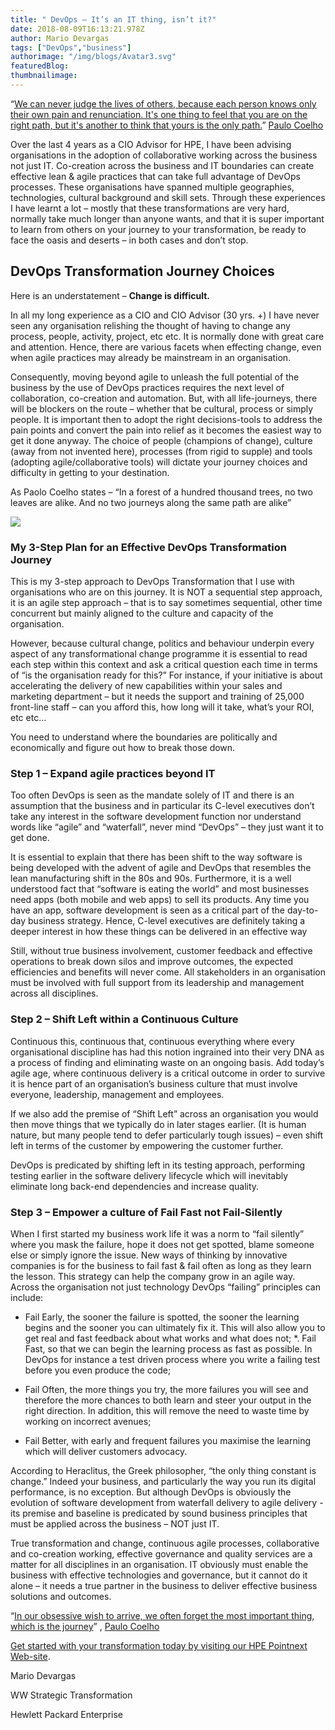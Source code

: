 ```yaml
---
title: " DevOps – It’s an IT thing, isn’t it?"
date: 2018-08-09T16:13:21.978Z
author: Mario Devargas 
tags: ["DevOps","business"]
authorimage: "/img/blogs/Avatar3.svg"
featuredBlog:
thumbnailimage:
---
```

“[We can never judge the lives of others, because each person knows only their own pain and renunciation. It's one thing to feel that you are on the right path, but it's another to think that yours is the only path.](http://www.azquotes.com/quote/350077)” [Paulo Coelho](http://www.azquotes.com/author/3041-Paulo_Coelho)



Over the last 4 years as a CIO Advisor for HPE, I have been advising organisations in the adoption of collaborative working across the business not just IT.  Co-creation across the business and IT boundaries can create effective lean & agile practices that can take full advantage of DevOps processes. These organisations have spanned multiple geographies, technologies, cultural background and skill sets.  Through these experiences I have learnt a lot – mostly that these transformations are very hard, normally take much longer than anyone wants, and that it is super important to learn from others on your journey to your transformation, be ready to face the oasis and deserts – in both cases and don’t stop.



## DevOps Transformation Journey Choices



Here is an understatement – **Change is difficult.**



In all my long experience as a CIO and CIO Advisor (30 yrs. +) I have never seen any organisation relishing the thought of having to change any process, people, activity, project, etc etc.  It is normally done with great care and attention.  Hence, there are various facets when effecting change, even when agile practices may already be mainstream in an organisation.



Consequently, moving beyond agile to unleash the full potential of the business by the use of DevOps practices requires the next level of collaboration, co-creation and automation. But, with all life-journeys, there will be blockers on the route – whether that be cultural, process or simply people. It is important then to adopt the right decisions-tools to address the pain points and convert the pain into relief as it becomes the easiest way to get it done anyway.  The choice of people (champions of change), culture (away from not invented here), processes (from rigid to supple) and tools (adopting agile/collaborative tools) will dictate your journey choices and difficulty in getting to your destination. 



 As Paolo Coelho states – “In a forest of a hundred thousand trees, no two leaves are alike. And no two journeys along the same path are alike”

![](https://hpe-developer.8ar.ms/uploads/media/2018/8/hpe20180226034_800_0_72_rgb-1533835764985.jpg)

### My 3-Step Plan for an Effective DevOps Transformation Journey



This is my 3-step approach to DevOps Transformation that I use with organisations who are on this journey. It is NOT a sequential step approach, it is an agile step approach – that is to say sometimes sequential, other time concurrent but mainly aligned to the culture and capacity of the organisation.



However, because cultural change, politics and behaviour underpin every aspect of any transformational change programme it is essential to read each step within this context and ask a critical question each time in terms of “is the organisation ready for this?”  For instance, if your initiative is about accelerating the delivery of new capabilities within your sales and marketing department – but it needs the support and training of 25,000 front-line staff – can you afford this, how long will it take, what’s your ROI, etc etc…



You need to understand where the boundaries are politically and economically and figure out how to break those down.


### Step 1 – Expand agile practices beyond IT


Too often DevOps is seen as the mandate solely of IT and there is an assumption that the business and in particular its C-level executives don’t take any interest in the software development function nor understand words like “agile” and “waterfall”, never mind “DevOps” – they just want it to get done.


It is essential to explain that there has been shift to the way software is being developed with the advent of agile and DevOps that resembles the lean manufacturing shift in the 80s and 90s. Furthermore, it is a well understood fact that “software is eating the world” and most businesses need apps (both mobile and web apps) to sell its products. Any time you have an app, software development is seen as a critical part of the day-to-day business strategy. Hence, C-level executives are definitely taking a deeper interest in how these things can be delivered in an effective way


Still, without true business involvement, customer feedback and effective operations to break down silos and improve outcomes, the expected efficiencies and benefits will never come.  All stakeholders in an organisation must be involved with full support from its leadership and management across all disciplines.

### Step 2 – Shift Left within a Continuous Culture

Continuous this, continuous that, continuous everything where every organisational discipline has had this notion ingrained into their very DNA as a process of finding and eliminating waste on an ongoing basis. Add today’s agile age, where continuous delivery is a critical outcome in order to survive it is hence part of an organisation’s business culture that must involve everyone, leadership, management and employees. 


If we also add the premise of “Shift Left” across an organisation you would then move things that we typically do in later stages earlier. (It is human nature, but many people tend to defer particularly tough issues) – even shift left in terms of the customer by empowering the customer further.


DevOps is predicated by shifting left in its testing approach, performing testing earlier in the software delivery lifecycle which will inevitably eliminate long back-end dependencies and increase quality.


### Step 3 – Empower a culture of Fail Fast not Fail-Silently


When I first started my business work life it was a norm to “fail silently” where you mask the failure, hope it does not get spotted, blame someone else or simply ignore the issue. New ways of thinking by innovative companies is for the business to fail fast & fail often as long as they learn the lesson. This strategy can help the company grow in an agile way.  Across the organisation not just technology DevOps “failing” principles can include:


*  Fail Early, the sooner the failure is spotted, the sooner the learning begins and the sooner you can ultimately fix it. This will also allow you to get real and fast feedback about what works and what does not;
*.  Fail Fast, so that we can begin the learning process as fast as possible. In DevOps for instance a test driven process where you write a failing test before you even produce the code;

*  Fail Often, the more things you try, the more failures you will see and therefore the more chances to both learn and steer your output in the right direction. In addition, this will remove the need to waste time by working on incorrect avenues;
* Fail Better, with early and frequent failures you maximise the learning which will deliver customers advocacy.

According to Heraclitus, the Greek philosopher, “the only thing constant is change.” Indeed your business, and particularly the way you run its digital performance, is no exception.  But although DevOps is obviously the evolution of software development from waterfall delivery to agile delivery - its premise and baseline is predicated by sound business principles that must be applied across the business – NOT just IT. 


True transformation and change, continuous agile processes, collaborative and co-creation working, effective governance and quality services are a matter for all disciplines in an organisation. IT obviously must enable the business with effective technologies and governance, but it cannot do it alone – it needs a true partner in the business to deliver effective business solutions and outcomes.


“[In our obsessive wish to arrive, we often forget the most important thing, which is the journey](https://quotesia.com/paulo-coelho-quote/908683)” , [Paulo Coelho](https://quotesia.com/paulo-coelho-quotes)



[Get started with your transformation today by visiting our HPE Pointnext Web-site](https://www.hpe.com/us/en/services.html).



Mario Devargas

WW Strategic Transformation

Hewlett Packard Enterprise